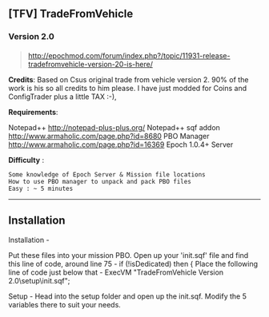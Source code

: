 ## [TFV] TradeFromVehicle  
### Version 2.0
####  
> http://epochmod.com/forum/index.php?/topic/11931-release-tradefromvehicle-version-20-is-here/

**Credits**:
Based on Csus original trade from vehicle version 2. 90% of the work is his so all credits to him please. I have just modded for Coins and ConfigTrader plus a little TAX :-),

**Requirements**:

   Notepad++ 
	http://notepad-plus-plus.org/
   Notepad++ sqf addon 
	http://www.armaholic.com/page.php?id=8680
   PBO Manager
	http://www.armaholic.com/page.php?id=16369
   Epoch 1.0.4+ Server

**Difficulty** :

    Some knowledge of Epoch Server & Mission file locations
    How to use PBO manager to unpack and pack PBO files
    Easy : ~ 5 minutes

--------------------------
Installation
--------------------------
Installation -

Put these files into your mission PBO.
Open up your 'init.sqf' file and find this line of code, around line 75 - 
	if (!isDedicated) then {
Place the following line of code just below that -
	ExecVM "TradeFromVehicle Version 2.0\setup\init.sqf";

Setup -
    Head into the setup folder and open up the init.sqf.
    Modify the 5 variables there to suit your needs.
